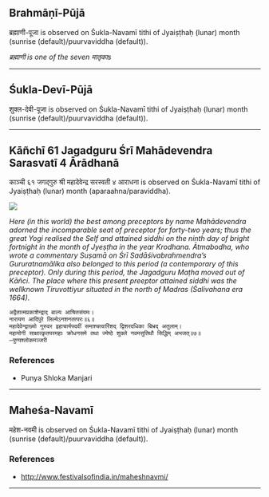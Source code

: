 ## Brahmāṇī-Pūjā
ब्रह्माणी-पूजा is observed on Śukla-Navamī tithi of Jyaiṣṭhaḥ (lunar) month (sunrise (default)/puurvaviddha (default)).

_ब्रह्माणी is one of the seven मातृकाs_

---
## Śukla-Devī-Pūjā
शुक्ल-देवी-पूजा is observed on Śukla-Navamī tithi of Jyaiṣṭhaḥ (lunar) month (sunrise (default)/puurvaviddha (default)).



---
## Kāñchī 61 Jagadguru Śrī Mahādevendra Sarasvatī 4 Ārādhanā
काञ्ची ६१ जगद्गुरु श्री महादेवेन्द्र सरस्वती ४ आराधना is observed on Śukla-Navamī tithi of Jyaiṣṭhaḥ (lunar) month (aparaahna/paraviddha).

![](https://github.com/sanskrit-coders/jyotisha/blob/master/jyotisha/panchangam/temporal/festival/images/kanchi-jagadgurus/jagadguru-61.jpg)

_Here (in this world) the best among preceptors by name Mahādevendra adorned the incomparable seat of preceptor for forty-two years; thus the great Yogi realised the Self and attained siddhi on the ninth day of bright fortnight in the month of Jyeṣṭha in the year Krodhana. Ātmabodha, who wrote a commentary Suṣamā on Śrī Sadāśivabrahmendra’s Gururatnamālika also belonged to this period (a contemporary of this preceptor). Only during this period, the Jagadguru Maṭha moved out of Kāñci. The place where this present preeptor attained siddhi was the wellknown Tiruvottiyur situated in the north of Madras (Śalivahana era 1664)._

```
अद्वैतात्मप्रकाशेन्द्राद् बाल्य आश्रितसंयमः।
नारायण आदिपुरे लिल्येऽनशनतत्परः॥६॥
महादेवेन्द्राख्यो गुरुवर इहाचार्यपदवीं समाश्चत्वारिंशद् द्विशरदधिका बिभ्रद् अतुलाम्।
महायोगी साक्षात्कृतपरमहाः क्रोधनसमे तथा ज्येष्ठे शुक्ले नवमसुतिथौ सिद्धिम् अभजत्॥७॥
—पुण्यश्लोकमञ्जरी
```
### References
* Punya Shloka Manjari


---
## Maheśa-Navamī
महेश-नवमी is observed on Śukla-Navamī tithi of Jyaiṣṭhaḥ (lunar) month (sunrise (default)/puurvaviddha (default)).


### References
* http://www.festivalsofindia.in/maheshnavmi/


---
